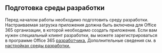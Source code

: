 ## <a name="prepare-your-development-environment"></a>Подготовка среды разработки

Перед началом работы необходимо подготовить среду разработки. Настраиваемая загрузка приложения должна быть включена для Office 365 организации, в которой необходимо создать приложение. Если вам нужен специальный клиент разработки, вы можете зарегистрироваться в программе Office 365 [разработчика.](https://developer.microsoft.com/office/dev-program) Дополнительные сведения см. в [настройках среды разработки.](~/concepts/build-and-test/prepare-your-o365-tenant.md)